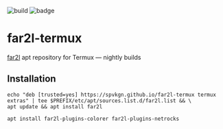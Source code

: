 ![build](https://github.com/spvkgn/far2l-termux/actions/workflows/nightly.yml/badge.svg) ![badge](https://img.shields.io/endpoint?url=https://gist.githubusercontent.com/spvkgn/f53cb6c1d56b0eaf40c88d607fc5fef1/raw/far2l-version.json)
# far2l-termux

[far2l](https://github.com/elfmz/far2l) apt repository for Termux — nightly builds

## Installation

```shell
echo "deb [trusted=yes] https://spvkgn.github.io/far2l-termux termux extras" | tee $PREFIX/etc/apt/sources.list.d/far2l.list && \
apt update && apt install far2l
```
```shell
apt install far2l-plugins-colorer far2l-plugins-netrocks
```

